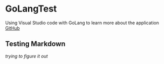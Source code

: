 # GoLangTest
Using Visual Studio code with GoLang to learn more about the application
[GitHub](http://www.github.com)
## Testing Markdown ##
*trying to figure it out*
